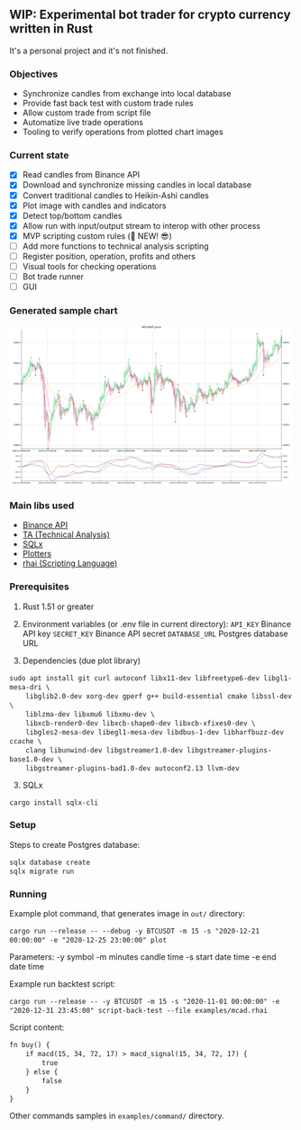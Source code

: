 ## WIP: Experimental bot trader for crypto currency written in Rust
It's a personal project and it's not finished.

### Objectives
* Synchronize candles from exchange into local database
* Provide fast back test with custom trade rules
* Allow custom trade from script file
* Automatize live trade operations
* Tooling to verify operations from plotted chart images

### Current state
- [x] Read candles from Binance API
- [x] Download and synchronize missing candles in local database
- [x] Convert traditional candles to Heikin-Ashi candles
- [x] Plot image with candles and indicators
- [x] Detect top/bottom candles
- [x] Allow run with input/output stream to interop with other process
- [x] MVP scripting custom rules (📢 NEW! 😎)
- [ ] Add more functions to technical analysis scripting
- [ ] Register position, operation, profits and others
- [ ] Visual tools for checking operations
- [ ] Bot trade runner
- [ ] GUI

### Generated sample chart
![plotted image](examples/out/stock.png)

### Main libs used
* [Binance API](https://crates.io/crates/binance)
* [TA (Technical Analysis)](https://crates.io/crates/ta)
* [SQLx](https://crates.io/crates/sqlx)
* [Plotters](https://crates.io/crates/plotters)
* [rhai (Scripting Language)](https://crates.io/crates/rhai)

### Prerequisites

1) Rust 1.51 or greater

2) Environment variables (or .env file in current directory):
  `API_KEY` Binance API key
  `SECRET_KEY` Binance API secret
  `DATABASE_URL` Postgres database URL

3) Dependencies (due plot library)
```
sudo apt install git curl autoconf libx11-dev libfreetype6-dev libgl1-mesa-dri \
    libglib2.0-dev xorg-dev gperf g++ build-essential cmake libssl-dev \
    liblzma-dev libxmu6 libxmu-dev \
    libxcb-render0-dev libxcb-shape0-dev libxcb-xfixes0-dev \
    libgles2-mesa-dev libegl1-mesa-dev libdbus-1-dev libharfbuzz-dev ccache \
    clang libunwind-dev libgstreamer1.0-dev libgstreamer-plugins-base1.0-dev \
    libgstreamer-plugins-bad1.0-dev autoconf2.13 llvm-dev
```

3) SQLx
```
cargo install sqlx-cli
```

### Setup
Steps to create Postgres database:
```
sqlx database create
sqlx migrate run
```

### Running
Example plot command, that generates image in `out/` directory:
```
cargo run --release -- --debug -y BTCUSDT -m 15 -s "2020-12-21 00:00:00" -e "2020-12-25 23:00:00" plot
```
Parameters:
-y symbol
-m minutes candle time
-s start date time
-e end date time

Example run backtest script:
```
cargo run --release -- -y BTCUSDT -m 15 -s "2020-11-01 00:00:00" -e "2020-12-31 23:45:00" script-back-test --file examples/mcad.rhai
```
Script content:
```rhai
fn buy() {
    if macd(15, 34, 72, 17) > macd_signal(15, 34, 72, 17) {
        true
    } else {
        false
    }
}
```

Other commands samples in `examples/command/` directory.
